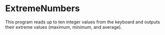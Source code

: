 # ExtremeNumbers

This program reads up to ten integer values from the keyboard and
outputs their extreme values (maximum, minimum, and average).
